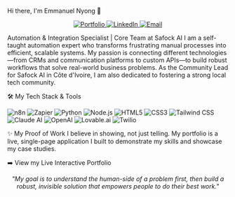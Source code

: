 Hi there, I'm Emmanuel Nyong 👋
<p align="center">
<a href="https://emmanuel-tech-hub.github.io/api-integration-portfolio/">
<img src="https://img.shields.io/badge/Portfolio-007A5E?style=for-the-badge&logo=About.me&logoColor=white" alt="Portfolio"/>
</a>
<a href="https://www.linkedin.com/in/emmanuel-nyong-a7873a380">
<img src="https://img.shields.io/badge/LinkedIn-0077B5?style=for-the-badge&logo=linkedin&logoColor=white" alt="LinkedIn"/>
</a>
<a href="mailto:safockai@gmail.com">
<img src="https://img.shields.io/badge/Email-D14836?style=for-the-badge&logo=gmail&logoColor=white" alt="Email"/>
</a>
</p>

Automation & Integration Specialist | Core Team at Safock AI
I am a self-taught automation expert who transforms frustrating manual processes into efficient, scalable systems. My passion is connecting different technologies—from CRMs and communication platforms to custom APIs—to build robust workflows that solve real-world business problems. As the Community Lead for Safock AI in Côte d'Ivoire, I am also dedicated to fostering a strong local tech community.

🛠️ My Tech Stack & Tools
<p align="left">
<img src="https://img.shields.io/badge/n8n-1A1A1A?style=for-the-badge&logo=n8n&logoColor=white" alt="n8n"/>
<img src="https://img.shields.io/badge/Zapier-FF4A00?style=for-the-badge&logo=zapier&logoColor=white" alt="Zapier"/>
<img src="https://img.shields.io/badge/Python-3776AB?style=for-the-badge&logo=python&logoColor=white" alt="Python"/>
<img src="https://img.shields.io/badge/Node.js-339933?style=for-the-badge&logo=nodedotjs&logoColor=white" alt="Node.js"/>
<img src="https://img.shields.io/badge/HTML5-E34F26?style=for-the-badge&logo=html5&logoColor=white" alt="HTML5"/>
<img src="https://img.shields.io/badge/CSS3-1572B6?style=for-the-badge&logo=css3&logoColor=white" alt="CSS3"/>
<img src="https://img.shields.io/badge/Tailwind_CSS-38B2AC?style=for-the-badge&logo=tailwind-css&logoColor=white" alt="Tailwind CSS"/>
<img src="https://img.shields.io/badge/Claude_AI-D97A53?style=for-the-badge&logo=anthropic&logoColor=white" alt="Claude AI"/>
<img src="https://img.shields.io/badge/OpenAI-412991?style=for-the-badge&logo=openai&logoColor=white" alt="OpenAI"/>
<img src="https://img.shields.io/badge/Lovable.ai-7A42F4?style=for-the-badge&logoColor=white" alt="Lovable.ai"/>
<img src="https://img.shields.io/badge/Twilio-F22F46?style=for-the-badge&logo=twilio&logoColor=white" alt="Twilio"/>
</p>

✨ My Proof of Work
I believe in showing, not just telling. My portfolio is a live, single-page application I built to demonstrate my skills and showcase my case studies.

➡️ View my Live Interactive Portfolio

<p align="center">
<i>"My goal is to understand the human-side of a problem first, then build a robust, invisible solution that empowers people to do their best work."</i>
</p>
